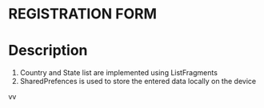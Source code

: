 # REGISTRATION FORM

# Description
1. Country and State list are implemented using ListFragments
2. SharedPrefences is used to store the entered data locally on the device

vv

